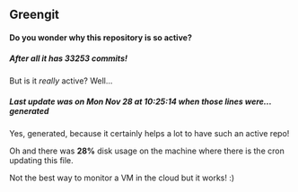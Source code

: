 ## Greengit

#### Do you wonder why this repository is so active?

##### After all it has 33253 commits!

But is it *really* active? Well...

##### Last update was on Mon Nov 28 at 10:25:14 when those lines were... generated

Yes, generated, because it certainly helps a lot to have such an active repo!

Oh and there was **28%** disk usage on the machine
where there is the cron updating this file.

Not the best way to monitor a VM in the cloud but it works! :)
